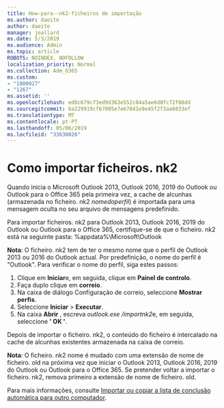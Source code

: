 ```yaml
---
title: How-para--nk2-ficheiros de importação
ms.author: daeite
author: daeite
manager: joallard
ms.date: 5/3/2019
ms.audience: Admin
ms.topic: article
ROBOTS: NOINDEX, NOFOLLOW
localization_priority: Normal
ms.collection: Adm_O365
ms.custom:
- "1800027"
- "1267"
ms.assetid: ''
ms.openlocfilehash: ed0c679cf3ed9d363e552c04a5ae6d0fc72f88dd
ms.sourcegitcommit: 6a229919cf67005e7e67841e9e45f2f3aa6833ef
ms.translationtype: MT
ms.contentlocale: pt-PT
ms.lasthandoff: 05/06/2019
ms.locfileid: "33630026"
---
```

# <a name="how-to-import-nk2-files"></a>Como importar ficheiros. nk2 

Quando inicia o Microsoft Outlook 2013, Outlook 2016, 2019 do Outlook ou Outlook para o Office 365 pela primeira vez, a cache de alcunhas (armazenada no ficheiro. nk2 *nomedoperfil*) é importada para uma mensagem oculta no seu arquivo de mensagens predefinido.

Para importar ficheiros. nk2 para Outlook 2013, Outlook 2016, 2019 do Outlook ou Outlook para o Office 365, certifique-se de que o ficheiro. nk2 está na seguinte pasta: %appdata%\Microsoft\Outlook

**Nota**: O ficheiro. nk2 tem de ter o mesmo nome que o perfil de Outlook 2013 ou 2016 do Outlook actual. Por predefinição, o nome do perfil é "Outlook". Para verificar o nome do perfil, siga estes passos: 
1. Clique em **Iniciar**e, em seguida, clique em **Painel de controlo**.
2. Faça duplo clique em **correio**.
3. Na caixa de diálogo Configuração de correio, seleccione **Mostrar perfis**.
4. Seleccione **Iniciar** > **Executar**.
5. Na caixa **Abrir** , escreva *outlook.exe /importnk2*e, em seguida, seleccione **' OK '**. 

Depois de importar o ficheiro. nk2, o conteúdo do ficheiro é intercalado na cache de alcunhas existentes armazenada na caixa de correio.

**Nota**: O ficheiro. nk2 nome é mudado com uma extensão de nome de ficheiro. old na próxima vez que iniciar o Outlook 2013, Outlook 2016, 2019 do Outlook ou Outlook para o Office 365. Se pretender voltar a importar o ficheiro. nk2, remova primeiro a extensão de nome de ficheiro. old.

Para mais informações, consulte [Importar ou copiar a lista de conclusão automática para outro computador](https://support.microsoft.com/en-us/help/2806550/how-to-import-nk2-files-into-outlook%).